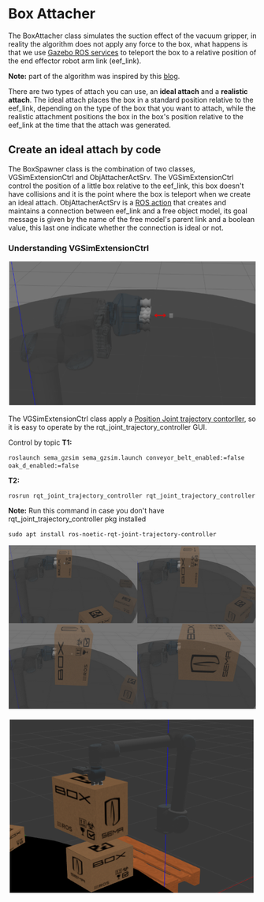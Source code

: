 # Box Attacher
The BoxAttacher class simulates the suction effect of the vacuum gripper, in reality the algorithm does not apply any force to the box, what happens is that we use [Gazebo ROS services](https://classic.gazebosim.org/tutorials?tut=ros_comm&cat=connect_ros) to teleport the box to a relative position of the end effector robot arm link (eef_link).

**Note:** part of the algorithm was inspired by this [blog](https://erdalpekel.de/?p=178).

There are two types of attach you can use, an **ideal attach** and a **realistic attach**. The ideal attach places the box in a standard position relative to the eef_link, depending on the type of the box that you want to attach, while the realistic attachment positions the box in the box's position relative to the eef_link at the time that the attach was generated.

## Create an ideal attach by code
The BoxSpawner class is the combination of two classes, VGSimExtensionCtrl and ObjAttacherActSrv. The VGSimExtensionCtrl control the position of a little box relative to the eef_link, this box doesn't have collisions and it is the point where the box is teleport when we create an ideal attach. ObjAttacherActSrv is a [ROS action](http://wiki.ros.org/actionlib) that creates and maintains a connection between eef_link and a free object model, its goal message is given by the name of the free model's parent link and a boolean value, this last one indicate whether the connection is ideal or not.



### Understanding VGSimExtensionCtrl

![Alt text](/imgs/eef_extension.png)

The VGSimExtensionCtrl class apply a [Position Joint trajectory contorller](http://wiki.ros.org/joint_trajectory_controller), so it is easy to operate by the rqt_joint_trajectory_controller GUI. 

Control by topic 
**T1:**
```
roslaunch sema_gzsim sema_gzsim.launch conveyor_belt_enabled:=false oak_d_enabled:=false          
```
**T2:**
```
rosrun rqt_joint_trajectory_controller rqt_joint_trajectory_controller
```
**Note:** Run this command in case you don't have rqt_joint_trajectory_controller pkg installed
```
sudo apt install ros-noetic-rqt-joint-trajectory-controller
```

![Alt text](/imgs/ideal_attach.png)


![Alt text](/imgs/not_ideal_attach.png)
